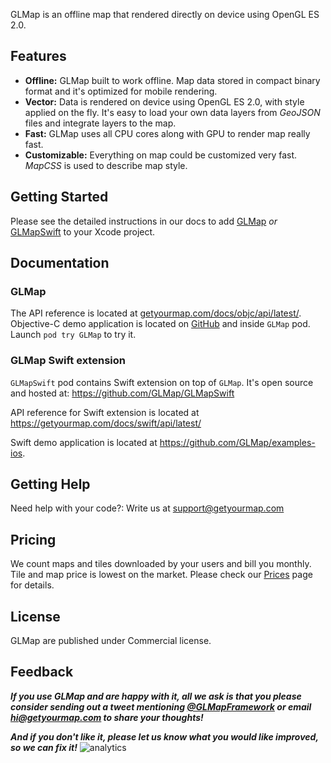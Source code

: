 GLMap is an offline map that rendered directly on device using OpenGL ES 2.0.

## Features

* **Offline:** GLMap built to work offline. Map data stored in compact binary format and it's optimized for mobile rendering.
* **Vector:** Data is rendered on device using OpenGL ES 2.0, with style applied on the fly. It's easy to load your own data layers from *GeoJSON* files and integrate layers to the map.
* **Fast:** GLMap uses all CPU cores along with GPU to render map really fast.
* **Customizable:**  Everything on map could be customized very fast. *MapCSS* is used to describe map style.

## Getting Started

Please see the detailed instructions in our docs to add [GLMap](https://getyourmap.com/get_started/#objc) _or_ [GLMapSwift](https://getyourmap.com/get_started/#swift) to your Xcode project.

## Documentation

### GLMap

The API reference is located at [getyourmap.com/docs/objc/api/latest/](https://getyourmap.com/docs/objc/api/latest/).
Objective-C demo application is located on [GitHub](https://github.com/GLMap/examples-ios) and inside `GLMap` pod. Launch `pod try GLMap` to try it.

### GLMap Swift extension

`GLMapSwift` pod contains Swift extension on top of `GLMap`. It's open source and hosted at: https://github.com/GLMap/GLMapSwift 

API reference for Swift extension is located at https://getyourmap.com/docs/swift/api/latest/

Swift demo application is located at https://github.com/GLMap/examples-ios.

## Getting Help

Need help with your code?: Write us at [support@getyourmap.com](mailto:support@getyourmap.com)

## Pricing

We count maps and tiles downloaded by your users and bill you monthly. Tile and map price is lowest on the market. Please check our [Prices](https://getyourmap.com/prices/) page for details.

## License

GLMap are published under Commercial license.  

## Feedback

**_If you use GLMap and are happy with it, all we ask is that you please consider sending out a tweet mentioning [@GLMapFramework](https://twitter.com/GLMapFramework) or email [hi@getyourmap.com](mailto:hi@getyourmap.com) to share your thoughts!_**

**_And if you don't like it, please let us know what you would like improved, so we can fix it!_**
![analytics](https://www.facebook.com/tr?id=1514826728831437&ev=ReadmeView&noscript=1)
